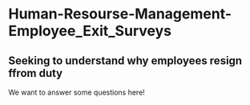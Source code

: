 # Human-Resourse-Management-Employee_Exit_Surveys
 ## Seeking to understand why employees resign ffrom duty
 
 We want to answer some questions here!

